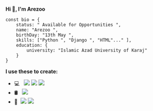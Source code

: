 __Hi 👋, I'm Arezoo__
```
const bio = {
    status: " Available for Opportunities ",
    name: "Arezoo ",
    birthDay: "13th May ",
    skills: ["Python ", "Django ", "HTML"..." ],
    education: {
        university: "Islamic Azad University of Karaj"
    }
}
```

<!--
**ArezooAfshar1/ArezooAfshar1** is a ✨ _special_ ✨ repository because its `README.md` (this file) appears on your GitHub profile.

Here are some ideas to get you started:

- 🔭 I’m currently working on ...
- 🌱 I’m currently learning ...
- 👯 I’m looking to collaborate on ...
- 🤔 I’m looking for help with ...
- 💬 Ask me about ...
- 📫 How to reach me: ...
- 😄 Pronouns: ...
- ⚡ Fun fact: ...
-->
__I use these to create:__

- 💻 &nbsp;
<img src='https://img.shields.io/badge/python-3670A0?style=for-the-badge&logo=python&logoColor=ffdd54'/> <img src="https://img.shields.io/badge/Django-092E20?style=for-the-badge&logo=django&logoColor=green"/> <img src="https://img.shields.io/badge/HTML-red"/><br>
- 🛢 &nbsp; <img src="https://shields.io/badge/MySQL-lightgrey?logo=mysql&style=plastic&logoColor=white&labelColor=blue"/>
- 🔧 &nbsp;<img src="https://img.shields.io/badge/Linux-FCC624?style=for-the-badge&logo=linux&logoColor=black"/> <img src="https://img.shields.io/badge/Vscode-007ACC?style=for-the-badge&logo=visualstudiocode&logoColor=white"/>

